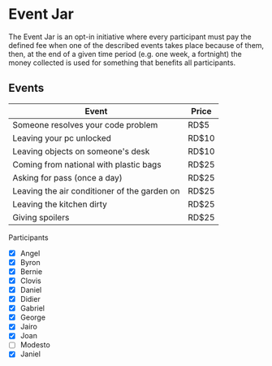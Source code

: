 # Event Jar

The Event Jar is an opt-in initiative where every participant must pay the defined fee when one of the described events takes place because of them, then, at the end of a given time period (e.g. one week, a fortnight) the money collected is used for something that benefits all participants.

## Events

| Event                                                | Price   |
| ---------------------------------------------------- | ------- |
| Someone resolves your code problem                   | RD$5    |
| Leaving your pc unlocked                             | RD$10   |
| Leaving objects on someone's desk                    | RD$10   |
| Coming from national with plastic bags               | RD$25   |
| Asking for pass (once a day)                         | RD$25   |
| Leaving the air conditioner of the garden on         | RD$25   |
| Leaving the kitchen dirty                            | RD$25   |
| Giving spoilers                                      | RD$25   |


Participants
- [x] Angel
- [x] Byron
- [x] Bernie
- [x] Clovis
- [x] Daniel
- [x] Didier
- [x] Gabriel
- [x] George
- [x] Jairo
- [x] Joan
- [ ] Modesto
- [x] Janiel
